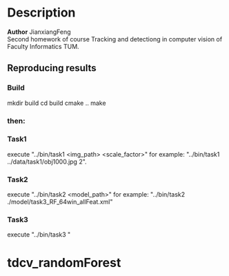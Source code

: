 # Description

**Author** JianxiangFeng<br />
Second homework of course Tracking and detectiong in computer vision of Faculty Informatics TUM.

## Reproducing results
### Build
mkdir build
cd build 
cmake ..
make 

### then:
### Task1
execute "../bin/task1 <img_path> <scale_factor>"
for example: "../bin/task1 ../data/task1/obj1000.jpg 2".

### Task2

execute "../bin/task2 <model_path>"
for example: "../bin/task2 ./model/task3_RF_64win_allFeat.xml"

### Task3
execute "../bin/task3 "

# tdcv_randomForest
